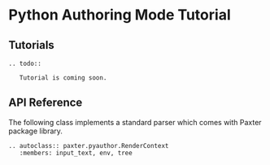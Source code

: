 # Python Authoring Mode Tutorial

## Tutorials 
```eval_rst
.. todo:: 

   Tutorial is coming soon.
```

## API Reference

The following class implements a standard parser which
comes with Paxter package library.

```eval_rst
.. autoclass:: paxter.pyauthor.RenderContext
   :members: input_text, env, tree
```
